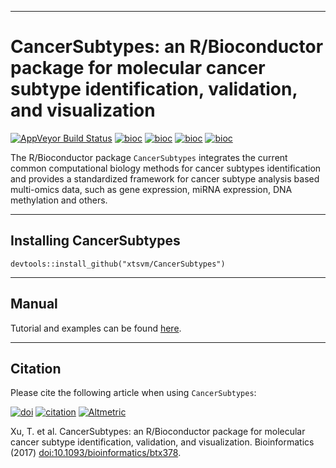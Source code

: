 ------------------------------------------------------------------------

# CancerSubtypes: an R/Bioconductor package for molecular cancer subtype identification, validation, and visualization

[![AppVeyor Build Status](https://ci.appveyor.com/api/projects/status/github/xtsvm/CancerSubtypes?branch=master&svg=true)](https://ci.appveyor.com/project/xtsvm/CancerSubtypes)
[![bioc](http://www.bioconductor.org/shields/downloads/CancerSubtypes.svg)](http://bioconductor.org/packages/stats/bioc/CancerSubtypes.html)
[![bioc](http://www.bioconductor.org/shields/years-in-bioc/CancerSubtypes.svg)](http://bioconductor.org/packages/CancerSubtypes/)
[![bioc](http://bioconductor.org/shields/availability/devel/CancerSubtypes.svg)](http://bioconductor.org/packages/CancerSubtypes/)
[![bioc](http://www.bioconductor.org/shields/build/release/bioc/CancerSubtypes.svg)](http://bioconductor.org/checkResults/release/bioc-LATEST/CancerSubtypes.html)

The R/Bioconductor package `CancerSubtypes` integrates the current common computational biology methods for cancer subtypes identification and provides a standardized framework for cancer subtype analysis based multi-omics data, such as gene expression, miRNA expression, DNA methylation and others.

------------------------------------------------------------------------

## Installing CancerSubtypes

```{r,eval=FALSE,warning=FALSE,message=FALSE}
devtools::install_github("xtsvm/CancerSubtypes")
```
------------------------------------------------------------------------

## Manual
Tutorial and examples can be found  [here](https://bioconductor.org/packages/devel/bioc/vignettes/CancerSubtypes/inst/doc/CancerSubtypes-vignette.html).

<!--(http://htmlpreview.github.io/?https://github.com/xtsvm/Documents/blob/master/CancerSubtypes-vignette.html)-->
<!--(https://github.com/xtsvm/CancerSubtypes/blob/master/vignettes/CancerSubtypes-vignette.Rmd)-->


------------------------------------------------------------------------

## Citation
Please cite the following article when using `CancerSubtypes`:

[![doi](https://img.shields.io/badge/doi-10.1093/bioinformatics/btx378-green.svg?style=flat)](https://doi.org/10.1093/bioinformatics/btx378) [![citation](https://img.shields.io/badge/cited%20by-0-green.svg?style=flat)](https://doi.org/10.1093/bioinformatics/btx378) [![Altmetric](https://img.shields.io/badge/Altmetric-2-green.svg?style=flat)](https://www.altmetric.com/details/21038105)

Xu, T. et al. CancerSubtypes: an R/Bioconductor package for molecular cancer subtype identification, validation, and visualization. Bioinformatics (2017) [doi:10.1093/bioinformatics/btx378](https://doi.org/10.1093/bioinformatics/btx378).